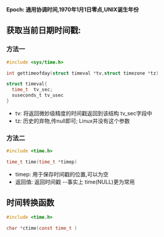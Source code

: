 **Epoch: 通用协调时间,1970年1月1日零点,UNIX诞生年份**

## 获取当前日期时间戳:

### 方法一
```c
#include <sys/time.h>

int gettimeofday(struct timeval *tv,struct timezone *tz)

struct timeval{
  time_t  tv_sec;
  suseconds_t tv_usec
}
```
  * tv: 将返回微妙级精度的时间戳返回到该结构 tv_sec字段中
  * tz: 历史的弃物,传null即可; Linux并没有这个参数


### 方法二
```c
#include <time.h>

time_t time(time_t *timep)
```
  * timep: 用于保存时间戳的位置,可以为空
  * 返回值: 返回时间戳  --事实上 time(NULL)更为常用


## 时间转换函数
```c
#include <time.h>

char *ctime(const time_t )
```


